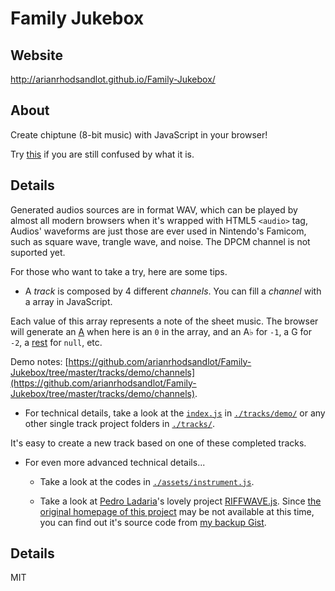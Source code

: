 # Family Jukebox

## Website

http://arianrhodsandlot.github.io/Family-Jukebox/

## About

Create chiptune (8-bit music) with JavaScript in your browser!

Try [this](http://arianrhodsandlot.github.io/Family-Jukebox/tracks/Super%20Mario%20Bros.%20-%20%E5%9C%B0%E4%B8%8ABGM/) if you are still confused by what it is.

## Details

Generated audios sources are in format WAV, which can be played by almost all modern browsers when it's wrapped with HTML5 `<audio>` tag, Audios' waveforms are just those are ever used in Nintendo's Famicom, such as square wave, trangle wave, and noise. The DPCM channel is not suported yet.

For those who want to take a try, here are some tips.

+ A *track* is composed by 4 different *channels*. You can fill a *channel* with a array in JavaScript.

 Each value of this array represents a note of the sheet music. The browser will generate an [A](https://en.wikipedia.org/wiki/A440_%28pitch_standard%29) when here is an `0` in the array, and an A♭ for `-1`, a G for `-2`, a [rest](https://en.wikipedia.org/wiki/Rest_%28music%29) for `null`, etc.

 Demo notes: [https://github.com/arianrhodsandlot/Family-Jukebox/tree/master/tracks/demo/channels](https://github.com/arianrhodsandlot/Family-Jukebox/tree/master/tracks/demo/channels).
+ For technical details, take a look at the [`index.js`](https://github.com/arianrhodsandlot/Family-Jukebox/tree/master/tracks/demo/index.js)  in [`./tracks/demo/`](https://github.com/arianrhodsandlot/Family-Jukebox/tree/master/tracks/demo) or any other single track project folders in [`./tracks/`](https://github.com/arianrhodsandlot/Family-Jukebox/tree/master/tracks).

 It's easy to create a new track based on one of these completed tracks.

+ For even more advanced technical details...
  - Take a look at the codes in [`./assets/instrument.js`](https://github.com/arianrhodsandlot/Family-Jukebox/assets/instrument.js).

  - Take a look at [Pedro Ladaria](https://twitter.com/pladaria)'s lovely project [RIFFWAVE.js](http://codebase.es/riffwave/). Since [the original homepage of this project](http://codebase.es/riffwave/) may be not available at this time, you can find out it's source code from [my backup Gist](https://gist.github.com/arianrhodsandlot/218e74f35e5f3a848754).

## Details
MIT

